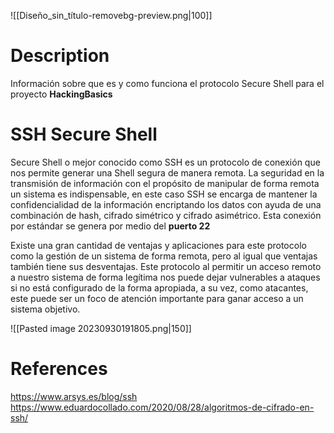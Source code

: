 ![[Diseño_sin_título-removebg-preview.png|100]]
# Description
Información sobre que es y como funciona el protocolo Secure Shell para el proyecto **HackingBasics** 
# SSH Secure Shell
Secure Shell o  mejor conocido como SSH es un protocolo de conexión que nos permite generar una Shell segura de manera remota. La seguridad en la transmisión de información con el propósito de manipular de forma remota un sistema es indispensable, en este caso SSH se encarga de mantener la confidencialidad de la información encriptando los datos con ayuda de una combinación de hash, cifrado simétrico y cifrado asimétrico.
Esta conexión por estándar se genera por medio del **puerto 22**

Existe una gran cantidad de ventajas y aplicaciones para este protocolo como la gestión de un sistema de forma remota, pero al igual que ventajas también tiene sus desventajas. Este protocolo al permitir un acceso remoto a nuestro sistema de forma legítima nos puede dejar vulnerables a ataques si no está configurado de la forma apropiada, a su vez, como atacantes, este puede ser un foco de atención importante para ganar acceso a un sistema objetivo.

![[Pasted image 20230930191805.png|150]]
# References

https://www.arsys.es/blog/ssh
https://www.eduardocollado.com/2020/08/28/algoritmos-de-cifrado-en-ssh/